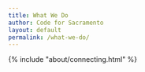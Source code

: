 ```yaml
---
title: What We Do
author: Code for Sacramento
layout: default
permalink: /what-we-do/
---
```


{% include "about/connecting.html" %}
